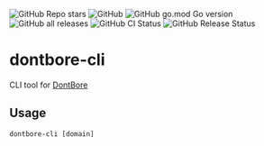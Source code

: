 ![GitHub Repo stars](https://img.shields.io/github/stars/midzer/dontbore-cli?style=social)
![GitHub](https://img.shields.io/github/license/midzer/dontbore-cli)
![GitHub go.mod Go version](https://img.shields.io/github/go-mod/go-version/midzer/dontbore-cli)
![GitHub all releases](https://img.shields.io/github/downloads/midzer/dontbore-cli/total)
![GitHub CI Status](https://img.shields.io/github/workflow/status/midzer/dontbore-cli/ci?label=CI)
![GitHub Release Status](https://img.shields.io/github/workflow/status/midzer/dontbore-cli/Release?label=release)

# dontbore-cli

CLI tool for [DontBore](https://dontbo.re/)

## Usage

```
dontbore-cli [domain]
```

